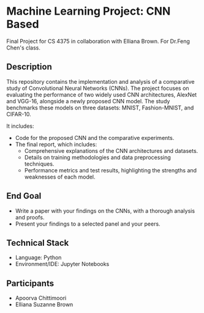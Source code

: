 # Machine Learning Project: CNN Based
Final Project for CS 4375 in collaboration with Elliana Brown. For Dr.Feng Chen's class.

## Description
This repository contains the implementation and analysis of a comparative study of Convolutional Neural Networks (CNNs). The project focuses on evaluating the performance of two widely used CNN architectures, AlexNet and VGG-16, alongside a newly proposed CNN model. The study benchmarks these models on three datasets: MNIST, Fashion-MNIST, and CIFAR-10. 

It includes:
- Code for the proposed CNN and the comparative experiments.
- The final report, which includes:
  - Comprehensive explanations of the CNN architectures and datasets.
  - Details on training methodologies and data preprocessing techniques.
  - Performance metrics and test results, highlighting the strengths and weaknesses of each model.

## End Goal
- Write a paper with your findings on the CNNs, with a thorough analysis and proofs.
- Present your findings to a selected panel and your peers.

## Technical Stack
- Language: Python
- Environment/IDE: Jupyter Notebooks
    
## Participants
- Apoorva Chittimoori
- Elliana Suzanne Brown 


